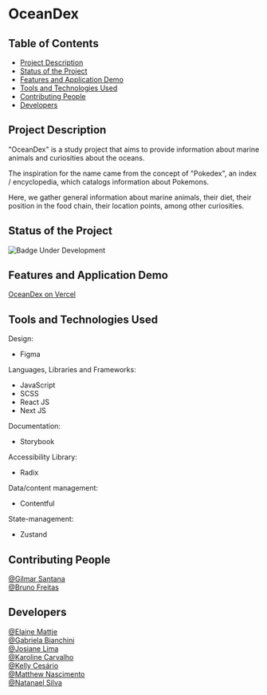 # OceanDex 

## Table of Contents 

  * [Project Description](#project-description)
  * [Status of the Project](#status-of-the-project)
  * [Features and Application Demo](#features-and-application-demo)
  * [Tools and Technologies Used](#tools-and-technologies-used)
  * [Contributing People](#contributing-people)
  * [Developers](#developers)

## Project Description

"OceanDex" is a study project that aims to provide information about marine animals and curiosities about the oceans.

The inspiration for the name came from the concept of "Pokedex", an index / encyclopedia, which catalogs information about Pokemons.

Here, we gather general information about marine animals, their diet, their position in the food chain, their location points, among other curiosities.

## Status of the Project

![Badge Under Development](http://img.shields.io/static/v1?label=STATUS&message=UNDER%20DEVELOPMENT&color=GREEN&style=for-the-badge)

## Features and Application Demo
[OceanDex on Vercel](https://www.oceandex.com.br/)

## Tools and Technologies Used

Design: 
- Figma <br />

Languages, Libraries and Frameworks:
- JavaScript
- SCSS
- React JS
- Next JS


Documentation: 
- Storybook <br />

Accessibility Library:
- Radix <br />

Data/content management:
- Contentful <br />

State-management:
- Zustand <br />

## Contributing People

[@Gilmar Santana](https://github.com/hubGil) <br />
[@Bruno Freitas](https://github.com/brunosfreitas) <br />

## Developers

[@Elaine Mattje](https://github.com/elainemattje) <br />
[@Gabriela Bianchini](https://github.com/Gabianchini) <br />
[@Josiane Lima](https://github.com/xossiane) <br />
[@Karoline Carvalho](https://github.com/KarolineCarvalho) <br />
[@Kelly Cesário](https://github.com/kellycesario) <br />
[@Matthew Nascimento](https://github.com/xMattRx) <br />
[@Natanael Silva](https://github.com/natanael-silv) <br />
